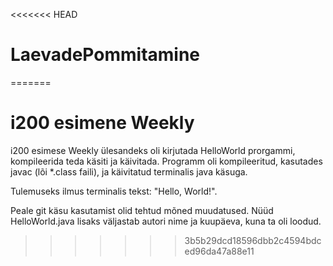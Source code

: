 <<<<<<< HEAD
# LaevadePommitamine
=======
# i200 esimene Weekly

i200 esimese Weekly ülesandeks oli kirjutada HelloWorld prorgammi, kompileerida teda käsiti ja käivitada. Programm oli kompileeritud, kasutades javac (lõi *.class faili), ja käivitatud terminalis java käsuga.

Tulemuseks ilmus terminalis tekst: "Hello, World!".

Peale git käsu kasutamist olid tehtud mõned muudatused. Nüüd HelloWorld.java lisaks väljastab autori nime ja kuupäeva, kuna ta oli loodud.
>>>>>>> 3b5b29dcd18596dbb2c4594bdced96da47a88e11

